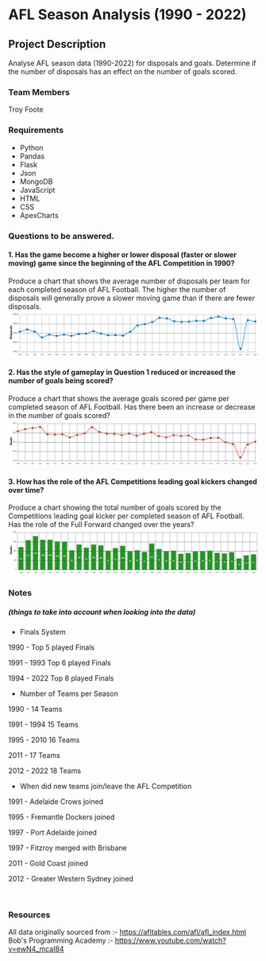 # AFL Season Analysis (1990 - 2022)


## Project Description

Analyse AFL season data (1990-2022) for disposals and goals. Determine if the number of disposals has an effect on the number of goals scored. 

### Team Members
Troy Foote

### Requirements

* Python
* Pandas
* Flask
* Json
* MongoDB
* JavaScript
* HTML
* CSS
* ApexCharts


### Questions to be answered.

#### 1. Has the game become a higher or lower disposal (faster or slower moving) game since the beginning of the AFL Competition in 1990?

Produce a chart that shows the average number of disposals per team for each completed season of AFL Football. The higher the number of disposals will generally prove a slower moving game than if there are fewer disposals.
<br>
![My Image](created_files/Chart_Images/Ave_Disposals_Per_Season.png)
<br>

#### 2. Has the style of gameplay in Question 1 reduced or increased the number of goals being scored?

Produce a chart that shows the average goals scored per game per completed season of AFL Football. Has there been an increase or decrease in the number of goals scored?
<br>
![My Image](created_files/Chart_Images/Ave_Goals_Per_Season.png)
<br>

#### 3. How has the role of the AFL Competitions leading goal kickers changed over time?

Produce a chart showing the total number of goals scored by the Competitions leading goal kicker per completed season of AFL Football. Has the role of the Full Forward changed over the years?
<br>
![My Image](created_files/Chart_Images/Top_Goal_Kicker_Per_Season.png)
<br>

### Notes <br>
##### (things to take into account when looking into the data)

* Finals System

1990 - Top 5 played Finals

1991 - 1993 Top 6 played Finals

1994 - 2022 Top 8 played Finals


* Number of Teams per Season

1990 - 14 Teams

1991 - 1994 15 Teams

1995 - 2010 16 Teams

2011 - 17 Teams

2012 - 2022 18 Teams


* When did new teams join/leave the AFL Competition

1991 - Adelaide Crows joined

1995 - Fremantle Dockers joined

1997 - Port Adelaide joined

1997 - Fitzroy merged with Brisbane

2011 - Gold Coast joined

2012 - Greater Western Sydney joined

<br>

### Resources
All data originally sourced from :- https://afltables.com/afl/afl_index.html<br>
Bob's Programming Academy :- https://www.youtube.com/watch?v=ewN4_mcaI84





